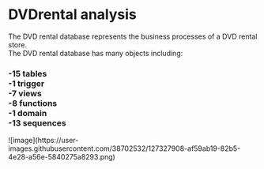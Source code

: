 # DVDrental analysis

The DVD rental database represents the business processes of a DVD rental store.<br/>
The DVD rental database has many objects including:

  <h3>-15 tables<br/>
  -1 trigger<br/>
  -7 views<br/>
  -8 functions<br/>
  -1 domain<br/>
  -13 sequences<br/></h3>
![image](https://user-images.githubusercontent.com/38702532/127327908-af59ab19-82b5-4e28-a56e-5840275a8293.png)

